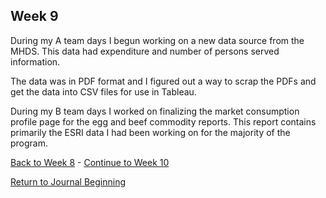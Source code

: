 ## Week 9

During my A team days I begun working on a new data source from the MHDS. This data had expenditure and number of persons served information.

The data was in PDF format and I figured out a way to scrap the PDFs and get the data into CSV files for use in Tableau.

During my B team days I worked on finalizing the market consumption profile page for the egg and beef commodity reports. This report contains primarily the ESRI data I had been working on for the majority of the program.

[Back to Week 8](https://github.com/DSPG-2022/DSPG/blob/main/Contributors/Joel_Martin/Week_8.md) - [Continue to Week 10](https://github.com/DSPG-2022/DSPG/blob/main/Contributors/Joel_Martin/Week_10.md)

[Return to Journal Beginning](https://github.com/DSPG-2022/DSPG/blob/main/Contributors/Joel_Martin/Journal.md)